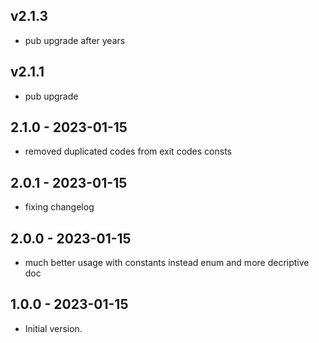 ## v2.1.3
- pub upgrade after years
## v2.1.1
- pub upgrade
## 2.1.0 - 2023-01-15
- removed duplicated codes from exit codes consts
## 2.0.1 - 2023-01-15
- fixing changelog
## 2.0.0 - 2023-01-15
- much better usage with constants instead enum and more decriptive doc

## 1.0.0 - 2023-01-15

- Initial version.
